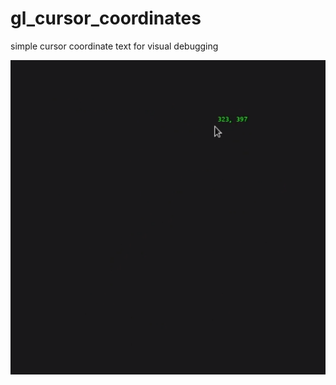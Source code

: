 # gl_cursor_coordinates

simple cursor coordinate text for visual debugging

![img.png](assets%2Fimg.png)
